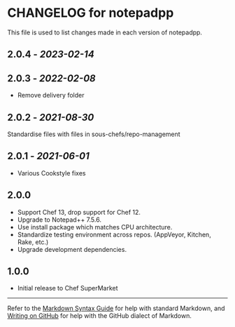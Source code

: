 # CHANGELOG for notepadpp

This file is used to list changes made in each version of notepadpp.

## 2.0.4 - *2023-02-14*

## 2.0.3 - *2022-02-08*

- Remove delivery folder

## 2.0.2 - *2021-08-30*

Standardise files with files in sous-chefs/repo-management

## 2.0.1 - *2021-06-01*

- Various Cookstyle fixes

## 2.0.0

* Support Chef 13, drop support for Chef 12.
* Upgrade to Notepad++ 7.5.6.
* Use install package which matches CPU architecture.
* Standardize testing environment across repos.  (AppVeyor, Kitchen, Rake, etc.)
* Upgrade development dependencies.

## 1.0.0

* Initial release to Chef SuperMarket

- - -
Refer to the [Markdown Syntax Guide](https://daringfireball.net/projects/markdown/syntax) for help with standard Markdown, and [Writing on GitHub](https://help.github.com/categories/writing-on-github/) for help with the GitHub dialect of Markdown.

